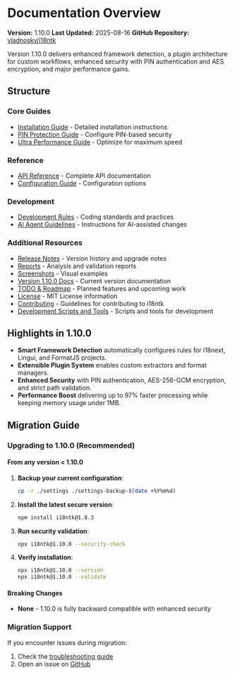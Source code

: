 # Documentation Overview

**Version:** 1.10.0
**Last Updated:** 2025-08-16
**GitHub Repository:** [vladnoskv/i18ntk](https://github.com/vladnoskv/i18ntk)

Version 1.10.0 delivers enhanced framework detection, a plugin architecture for custom workflows, enhanced security with PIN authentication and AES encryption, and major performance gains.

## Structure

### Core Guides
- [Installation Guide](./INSTALLATION.md) - Detailed installation instructions
- [PIN Protection Guide](./PIN_PROTECTION_GUIDE.md) - Configure PIN-based security
- [Ultra Performance Guide](./ULTRA_PERFORMANCE_GUIDE.md) - Optimize for maximum speed

### Reference
- [API Reference](./api/API_REFERENCE.md) - Complete API documentation
- [Configuration Guide](./api/CONFIGURATION.md) - Configuration options

### Development
- [Development Rules](./development/DEVELOPMENT_RULES.md) - Coding standards and practices
- [AI Agent Guidelines](./development/AGENTS.md) - Instructions for AI-assisted changes

### Additional Resources
 - [Release Notes](./release-notes/) - Version history and upgrade notes
 - [Reports](./reports/) - Analysis and validation reports
 - [Screenshots](./screenshots/) - Visual examples
 - [Version 1.10.0 Docs](./version-1.10.0/) - Current version documentation
 - [TODO & Roadmap](./TODO_ROADMAP.md) - Planned features and upcoming work
 - [License](./LICENSE) - MIT License information
 - [Contributing](./CONTRIBUTING.md) - Guidelines for contributing to i18ntk
 - [Development Scripts and Tools](./dev/) - Scripts and tools for development


## Highlights in 1.10.0

- **Smart Framework Detection** automatically configures rules for i18next, Lingui, and FormatJS projects.
- **Extensible Plugin System** enables custom extractors and format managers.
- **Enhanced Security** with PIN authentication, AES-256-GCM encryption, and strict path validation.
- **Performance Boost** delivering up to 97% faster processing while keeping memory usage under 1MB.

## Migration Guide

### Upgrading to 1.10.0 (Recommended)

#### From any version < 1.10.0
1. **Backup your current configuration**:
   ```bash
   cp -r ./settings ./settings-backup-$(date +%Y%m%d)
   ```

2. **Install the latest secure version**:
    ```bash
    npm install i18ntk@1.8.3
    ```

3. **Run security validation**:
    ```bash
    npx i18ntk@1.10.0 --security-check
    ```

4. **Verify installation**:
    ```bash
    npx i18ntk@1.10.0 --version
    npx i18ntk@1.10.0 --validate
    ```

#### Breaking Changes
- **None** - 1.10.0 is fully backward compatible with enhanced security

### Migration Support
If you encounter issues during migration:
1. Check the [troubleshooting guide](docs/TROUBLESHOOTING.md)
2. Open an issue on [GitHub](https://github.com/vladnoskv/i18ntk/issues)


